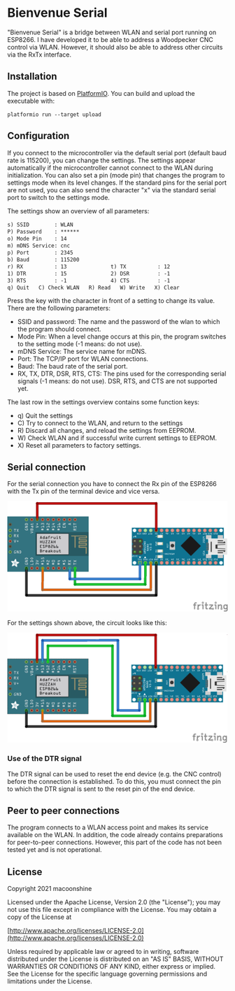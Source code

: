 # Bienvenue Serial

"Bienvenue Serial" is a bridge between WLAN and serial port running on ESP8266. I have developed it to be able to address a Woodpecker CNC control via WLAN. However, it should also be able to address other circuits via the RxTx interface.


## Installation

The project is based on [PlatformIO](https://platformio.org). You can build and upload the executable with:

	platformio run --target upload
	
## Configuration

If you connect to the microcontroller via the default serial port (default baud rate is 115200), you can change the settings. The settings appear automatically if the microcontroller cannot connect to the WLAN during initialization. You can also set a pin (mode pin) that changes the program to settings mode when its level changes. If the standard pins for the serial port are not used, you can also send the character "x" via the standard serial port to switch to the settings mode.

The settings show an overview of all parameters:

    s) SSID        : WLAN
    P) Password    : ******
    o) Mode Pin    : 14
    m) mDNS Service: cnc
    p) Port        : 2345
    b) Baud        : 115200
    r) RX          : 13              t) TX          : 12
    1) DTR         : 15              2) DSR         : -1
    3) RTS         : -1              4) CTS         : -1
    q) Quit   C) Check WLAN   R) Read   W) Write   X) Clear
    
Press the key with the character in front of a setting to change its value. There are the following parameters:

* SSID and password: The name and the password of the wlan to which the program should connect.
* Mode Pin: When a level change occurs at this pin, the program switches to the setting mode (-1 means: do not use).
* mDNS Service: The service name for mDNS.
* Port: The TCP/IP port for WLAN connections.
* Baud: The baud rate of the serial port.
* RX, TX, DTR, DSR, RTS, CTS: The pins used for the corresponding serial signals (-1 means: do not use). DSR, RTS, and CTS are not supported yet.

The last row in the settings overview contains some function keys:

* q) Quit the settings
* C) Try to connect to the WLAN, and return to the settings
* R) Discard all changes, and reload the settings from EEPROM.
* W) Check WLAN and if successful write current settings to EEPROM.
* X) Reset all parameters to factory settings.

## Serial connection

For the serial connection you have to connect the Rx pin of the ESP8266 with the Tx pin of the terminal device and vice versa.

<p align="center">
  <img src="images/BevenueSerialStandard.png" width="640"/>
</p>

For the settings shown above, the circuit looks like this:

<p align="center">
  <img src="images/BevenueSerialCustom.png" width="640"/>
</p>

### Use of the DTR signal

The DTR signal can be used to reset the end device (e.g. the CNC control) before the connection is established. To do this, you must connect the pin to which the DTR signal is sent to the reset pin of the end device.

## Peer to peer connections

The program connects to a WLAN access point and makes its service available on the WLAN. In addition, the code already contains preparations for peer-to-peer connections. However, this part of the code has not been tested yet and is not operational.

## License

Copyright 2021 macoonshine

Licensed under the Apache License, Version 2.0 (the "License");
you may not use this file except in compliance with the License.
You may obtain a copy of the License at

[http://www.apache.org/licenses/LICENSE-2.0](http://www.apache.org/licenses/LICENSE-2.0)

Unless required by applicable law or agreed to in writing, software
distributed under the License is distributed on an "AS IS" BASIS,
WITHOUT WARRANTIES OR CONDITIONS OF ANY KIND, either express or implied.
See the License for the specific language governing permissions and
limitations under the License.
